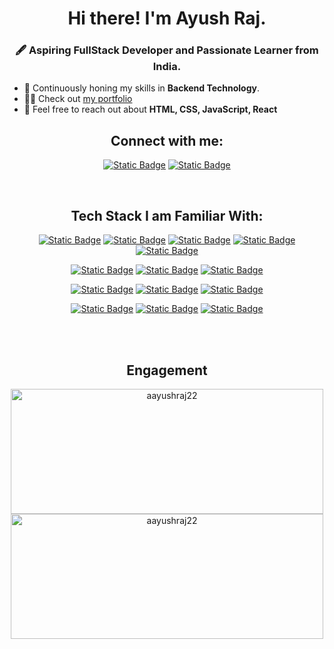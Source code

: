 <h1 align="center">Hi there! I'm Ayush Raj.</h1>
<h3 align="center">🖋️ Aspiring FullStack Developer and Passionate Learner from India.</h3>

- 🌱 Continuously honing my skills in **Backend Technology**.
- 👨‍💻 Check out [my portfolio](ayushrajgupta-portfolio.netlify.app/)
- 💬 Feel free to reach out about **HTML, CSS, JavaScript, React**

<h2 align='center'>Connect with me:</h3>
<div align='center'>
  
  [![Static Badge](https://img.shields.io/badge/linkedin-blue?style=flat-square&logo=linkedin&logoColor=blue&logoSize=auto&labelColor=white&color=blue&cacheSeconds=3600)](https://www.linkedin.com/in/ayush-raj-5760b61a1/)
  [![Static Badge](https://img.shields.io/badge/leetcode-white?style=flat-square&logo=leetcode&logoColor=yellow&logoSize=auto&labelColor=white&color=navy&cacheSeconds=3600)](https://leetcode.com/u/Ayush_Raj_22/)
  
</div>
<br/>

<h2 align='center'>Tech Stack I am Familiar With:</h3>
<div align='center'>
  
  [![Static Badge](https://img.shields.io/badge/javascript-white?style=flat-square&logo=javascript&logoColor=yellow&logoSize=auto&labelColor=white&color=yellow&cacheSeconds=3600)](https://javascript.info)
  [![Static Badge](https://img.shields.io/badge/react-blue?style=flat-square&logo=react&logoColor=blue&logoSize=auto&labelColor=white&color=blue&cacheSeconds=3600)](https://react.dev)
  [![Static Badge](https://img.shields.io/badge/nodejs-green?style=flat-square&logo=nodedotjs&logoColor=darkGreen&logoSize=auto&labelColor=white&color=darkGreen&cacheSeconds=3600)](https://nodejs.org)
  [![Static Badge](https://img.shields.io/badge/express-white?style=flat-square&logo=express&logoColor=black&logoSize=auto&labelColor=white&color=black&cacheSeconds=3600)](https://expressjs.com/)
  [![Static Badge](https://img.shields.io/badge/html5-orange?style=flat-square&logo=html5&logoColor=orange&logoSize=auto&labelColor=white&color=orange&cacheSeconds=3600)](https://www.w3schools.com/html/)
  
  [![Static Badge](https://img.shields.io/badge/tailwindcss-white?style=flat-square&logo=tailwindcss&logoColor=cyan&logoSize=auto&labelColor=white&color=cyan&cacheSeconds=3600)](https://tailwindcss.com/)
  [![Static Badge](https://img.shields.io/badge/bootstraph-purple?style=flat-square&logo=bootstrap&logoSize=auto&labelColor=white&color=purple&cacheSeconds=3600)](https://getbootstrap.com/)
  [![Static Badge](https://img.shields.io/badge/css-blue?style=flat-square&logo=css3&logoColor=blue&logoSize=auto&labelColor=white&color=blue&cacheSeconds=3600)](https://www.w3schools.com/css/)
  
  [![Static Badge](https://img.shields.io/badge/mongodb-darkgreen?style=flat-square&logo=mongodb&logoColor=darkgreen&logoSize=auto&labelColor=white&color=darkgreen&cacheSeconds=3600)](https://www.mongodb.com/)
  [![Static Badge](https://img.shields.io/badge/firebase-yellow?style=flat-square&logo=firebase&logoColor=yellow&logoSize=auto&labelColor=white&color=dodgerblue&cacheSeconds=3600)](https://firebase.google.com/)
  [![Static Badge](https://img.shields.io/badge/mysql-navy?style=flat-square&logo=mysql&logoColor=navy&logoSize=auto&labelColor=white&color=navy&cacheSeconds=3600)](https://www.mysql.com/)
  
  [![Static Badge](https://img.shields.io/badge/cpp-blue?style=flat-square&logo=cplusplus&logoColor=blue&logoSize=auto&labelColor=white&color=blue&cacheSeconds=3600)](https://cplusplus.com/)
  [![Static Badge](https://img.shields.io/badge/git-orange?style=flat-square&logo=git&logoColor=orange&logoSize=auto&labelColor=white&color=orange&cacheSeconds=3600)](https://git-scm.com/)
  [![Static Badge](https://img.shields.io/badge/postman-orangered?style=flat-square&logo=postman&logoColor=orangered&logoSize=auto&labelColor=white&color=orangered&cacheSeconds=3600)](https://www.postman.com/)
  
</div>
<br/>
<br/>

<div align='center'>
  <h2>Engagement</h2>
  <img src="https://github-readme-stats.vercel.app/api/top-langs?username=aayushraj22&show_icons=true&locale=en&layout=compact&theme=dark" alt="aayushraj22" width="500" height='200'/>
  <img src="https://github-readme-stats.vercel.app/api?username=aayushraj22&show_icons=true&locale=en&theme=dark" alt="aayushraj22" width="500" height='200' />
</div>


